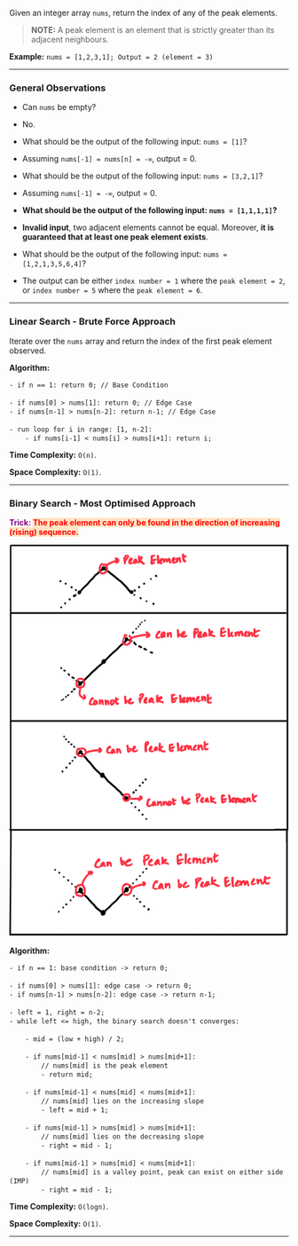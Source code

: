 
Given an integer array `nums`, return the index of any of the peak elements.

> **NOTE:** A peak element is an element that is strictly greater than its adjacent neighbours.

**Example:** `nums = [1,2,3,1]; Output = 2 (element = 3)`

---
### General Observations

- Can `nums` be empty?
- No.

- What should be the output of the following input: `nums = [1]`?
- Assuming `nums[-1] = nums[n] = -∞`, output = 0.

- What should be the output of the following input: `nums = [3,2,1]`?
- Assuming `nums[-1] = -∞`, output = 0.

- **What should be the output of the following input: `nums = [1,1,1,1]`?**
- **Invalid input**, two adjacent elements cannot be equal. Moreover, **it is guaranteed that at least one peak element exists**. 

- What should be the output of the following input: `nums = [1,2,1,3,5,6,4]`?
- The output can be either `index number = 1` where the `peak element = 2`, or `index number = 5` where the `peak element = 6`.

---
### Linear Search - Brute Force Approach

Iterate over the `nums` array and return the index of the first peak element observed.

**Algorithm:**

```
- if n == 1: return 0; // Base Condition

- if nums[0] > nums[1]: return 0; // Edge Case
- if nums[n-1] > nums[n-2]: return n-1; // Edge Case

- run loop for i in range: [1, n-2]:
	- if nums[i-1] < nums[i] > nums[i+1]: return i;
```

**Time Complexity:** `O(n)`.

**Space Complexity:** `O(1)`.

---
### Binary Search - Most Optimised Approach

<strong><span style="color: Purple">Trick:</span> <span style="color:red; ; background: Bisque">The peak element can only be found in the direction of increasing (rising) sequence.</span></strong>

![binary-search-intuition](find-peak-element.png)

**Algorithm:**
 
```
- if n == 1: base condition -> return 0; 

- if nums[0] > nums[1]: edge case -> return 0; 
- if nums[n-1] > nums[n-2]: edge case -> return n-1;

- left = 1, right = n-2;
- while left <= high, the binary search doesn't converges:

	- mid = (low + high) / 2; 

	- if nums[mid-1] < nums[mid] > nums[mid+1]:
		// nums[mid] is the peak element
		- return mid; 

	- if nums[mid-1] < nums[mid] < nums[mid+1]:
		// nums[mid] lies on the increasing slope
		- left = mid + 1; 

	- if nums[mid-1] > nums[mid] > nums[mid+1]:
		// nums[mid] lies on the decreasing slope
		- right = mid - 1;

	- if nums[mid-1] > nums[mid] < nums[mid+1]:
		// nums[mid] is a valley point, peak can exist on either side (IMP)
		- right = mid - 1;
```

**Time Complexity:** `O(logn)`.

**Space Complexity:** `O(1)`.

---






